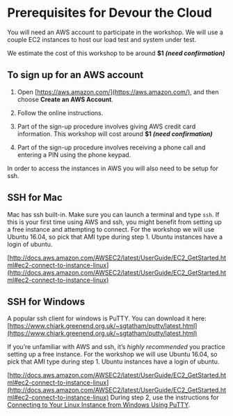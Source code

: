 # Prerequisites for Devour the Cloud

You will need an AWS account to participate in the workshop.  We will use a couple EC2 instances to host our load test and system under test.

We estimate the cost of this workshop to be around **$1 _(need confirmation)_**

## To sign up for an AWS account

1. Open [https://aws.amazon.com/](https://aws.amazon.com/), and then choose **Create an AWS Account**.

2. Follow the online instructions.

3. Part of the sign-up procedure involves giving AWS credit card information.  This workshop will cost around **$1 _(need confirmation)_**

4. Part of the sign-up procedure involves receiving a phone call and entering a PIN using the phone keypad.

In order to access the instances in AWS you will also need to be setup for ssh.

## SSH for Mac

Mac has ssh built-in.  Make sure you can launch a terminal and type `ssh`.  If this is your first time using AWS and ssh, you might benefit from setting up a free instance and attempting to connect. For the workshop we will use Ubuntu 16.04, so pick that AMI type during step 1.  Ubuntu instances have a login of ubuntu.

[http://docs.aws.amazon.com/AWSEC2/latest/UserGuide/EC2_GetStarted.html#ec2-connect-to-instance-linux](http://docs.aws.amazon.com/AWSEC2/latest/UserGuide/EC2_GetStarted.html#ec2-connect-to-instance-linux)

## SSH for Windows

A popular ssh client for windows is PuTTY.  You can download it here:  [https://www.chiark.greenend.org.uk/~sgtatham/putty/latest.html](https://www.chiark.greenend.org.uk/~sgtatham/putty/latest.html)

If you’re unfamiliar with AWS and ssh, it’s _highly recommended_ you practice setting up a free instance.  For the workshop we will use Ubuntu 16.04, so pick that AMI type during step 1.  Ubuntu instances have a login of ubuntu.

[http://docs.aws.amazon.com/AWSEC2/latest/UserGuide/EC2_GetStarted.html#ec2-connect-to-instance-linux](http://docs.aws.amazon.com/AWSEC2/latest/UserGuide/EC2_GetStarted.html#ec2-connect-to-instance-linux)
During step 2, use the instructions for [Connecting to Your Linux Instance from Windows Using PuTTY](http://docs.aws.amazon.com/AWSEC2/latest/UserGuide/putty.html).

